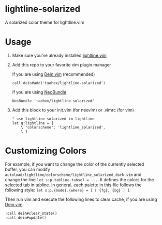 # lightline-solarized

A solarized color theme for lightline.vim

# Usage

1.	Make sure you've already installed [lightline.vim](https://github.com/itchyny/lightline.vim)

2.	Add this repo to your favorite vim plugin manager

	If you are using [Dein.vim](https://github.com/Shougo/dein.vim) (recommended)

	```
	call dein#add('taohex/lightline-solarized')
	```

	If you are using [NeoBundle](https://github.com/Shougo/neobundle.vim)

	```
	NeoBundle 'taohex/lightline-solarized'
	```

3.	Add this block to your init.vim (for neovim) or .vimrc (for vim)

	```
	" use lightline-solarized in lightline
	let g:lightline = {
		\ 'colorscheme': 'lightline_solarized',
		\ }
	```

# Customizing Colors

For example, if you want to change the color of the currently selected buffer, you can modify `autoload/lightline/colorscheme/lightline_solarized_dark.vim` and change the line `let s:p.tabline.tabsel = ...`. It defines the colors for the selected tab in tabline. In general, each palette in this file follows the following style: `let s:p.{mode}.{where} = [ [ {fg}, {bg} ] ]`.

Then run vim and execute the following lines to clear cache, if you are using [Dein.vim](https://github.com/Shougo/dein.vim).

```
:call dein#clear_state()
:call dein#update()
```

